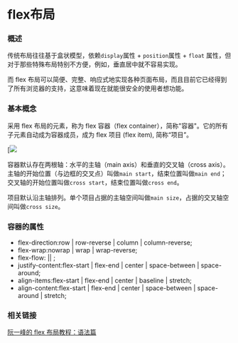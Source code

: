 # flex布局

### 概述

传统布局往往基于盒状模型，依赖`display`属性 + `position`属性 + `float` 属性，但对于那些特殊布局特别不方便，例如，垂直居中就不容易实现。

而 flex 布局可以简便、完整、响应式地实现各种页面布局，而且目前它已经得到了所有浏览器的支持，这意味着现在就能很安全的使用者想功能。

### 基本概念

采用 flex 布局的元素，称为 flex 容器（flex container），简称"容器"。它的所有子元素自动成为容器成员，成为 flex 项目 (flex item), 简称“项目”。

[![](http://www.ruanyifeng.com/blogimg/asset/2015/bg2015071004.png)

容器默认存在两根轴：水平的主轴（main axis）和垂直的交叉轴（cross axis）。主轴的开始位置（与边框的交叉点）叫做`main start`，结束位置叫做`main end`；交叉轴的开始位置叫做`cross start`，结束位置叫做`cross end`。

项目默认沿主轴排列。单个项目占据的主轴空间叫做`main size`，占据的交叉轴空间叫做`cross size`。

### 容器的属性

* flex-direction:row | row-reverse | column | column-reverse;
* flex-wrap:nowrap | wrap | wrap-reverse;
* flex-flow:<flex-direction> || <flex-wrap>;
* justify-content:flex-start | flex-end | center | space-between | space-around;
* align-items:flex-start | flex-end | center | baseline | stretch;
* align-content:flex-start | flex-end | center | space-between | space-around | stretch;


### 相关链接

[阮一峰的 flex 布局教程：语法篇](https://http://www.ruanyifeng.com/blog/2015/07/flex-grammar.html)
